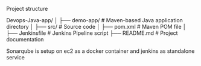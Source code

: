 Project structure

Devops-Java-app/ │ ├── demo-app/ # Maven-based Java application directory │ ├── src/ # Source code │ ├── pom.xml # Maven POM file │ ├── Jenkinsfile # Jenkins Pipeline script ├── README.md # Project documentation

Sonarqube is setup on ec2 as a docker container and jenkins as standalone service
